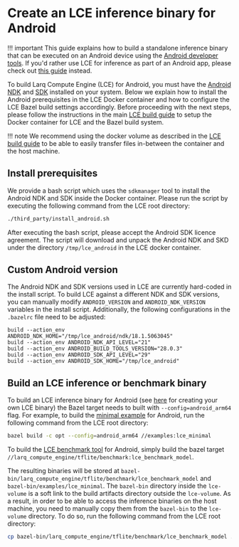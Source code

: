 # Create an LCE inference binary for Android

!!! important
    This guide explains how to build a standalone inference binary that can be executed on an Android device using the [Android developer tools](https://developer.android.com/studio/command-line/adb#shellcommands). If you'd rather use LCE for inference as part of an Android app, please check out [this guide](/compute-engine/quickstart_android) instead.

To build Larq Compute Engine (LCE) for Android,
you must have the [Android NDK](https://developer.android.com/ndk) and
[SDK](https://developer.android.com/studio) installed on your system.
Below we explain how to install the Android prerequisites in the LCE
Docker container and how to configure the LCE Bazel build settings
accordingly. Before proceeding with the next steps, please follow
the instructions in the main [LCE build guide](/compute-engine/build/) to setup
the Docker container for LCE and the Bazel build system.

!!! note
    We recommend using the docker volume as described in the
    [LCE build guide](/compute-engine/build/) to be able to easily transfer
    files in-between the container and the host machine.

## Install prerequisites

We provide a bash script which uses the `sdkmanager` tool
to install the Android NDK and SDK inside the Docker container.
Please run the script by executing the following command from the LCE
root directory:

```bash
./third_party/install_android.sh
```

After executing the bash script, please accept the Android SDK licence agreement.
The script will download and unpack the Android NDK and SKD under the directory
`/tmp/lce_android` in the LCE docker container.

## Custom Android version

The Android NDK and SDK versions used in LCE are currently hard-coded in the
install script.
To build LCE against a different NDK and SDK versions, you can manually
modify `ANDROID_VERSION` and `ANDROID_NDK_VERSION` variables in the
install script. Additionally, the following configurations in the `.bazelrc`
file need to be adjusted:

```shell
build --action_env ANDROID_NDK_HOME="/tmp/lce_android/ndk/18.1.5063045"
build --action_env ANDROID_NDK_API_LEVEL="21"
build --action_env ANDROID_BUILD_TOOLS_VERSION="28.0.3"
build --action_env ANDROID_SDK_API_LEVEL="29"
build --action_env ANDROID_SDK_HOME="/tmp/lce_android"
```

## Build an LCE inference or benchmark binary

To build an LCE inference binary for Android (see [here](/compute-engine/inference/) for creating your
own LCE binary) the Bazel target needs to built with `--config=android_arm64` flag.
For example, to build the [minimal example](https://github.com/larq/compute-engine/blob/master/examples/lce_minimal.cc) for Android,
run the following command from the LCE root directory:

```bash
bazel build -c opt --config=android_arm64 //examples:lce_minimal
```

To build the [LCE benchmark tool](https://github.com/larq/compute-engine/tree/master/larq_compute_engine/tflite/benchmark)
for Android, simply build the bazel target
`//larq_compute_engine/tflite/benchmark:lce_benchmark_model`.

The resulting binaries will be stored at
`bazel-bin/larq_compute_engine/tflite/benchmark/lce_benchmark_model`
and `bazel-bin/examples/lce_minimal`.
The `bazel-bin` directory inside the `lce-volume` is a soft link to
the build artifacts directory outside the `lce-volume`.
As a result, in order to be able to access the inference binaries on the host machine,
you need to manually copy them from the `bazel-bin` to the `lce-volume` directory.
To do so, run the following command from the LCE root directory:

```bash
cp bazel-bin/larq_compute_engine/tflite/benchmark/lce_benchmark_model .
```
